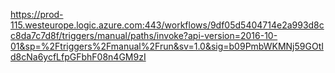 https://prod-115.westeurope.logic.azure.com:443/workflows/9df05d5404714e2a993d8cc8da7c7d8f/triggers/manual/paths/invoke?api-version=2016-10-01&sp=%2Ftriggers%2Fmanual%2Frun&sv=1.0&sig=b09PmbWKMNj59GOtId8cNa6ycfLfpGFbhF08n4GM9zI
